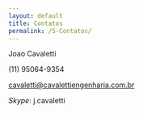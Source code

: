```yaml
---
layout: default
title: Contatos
permalink: /5-Contatos/
---
```



Joao Cavaletti

(11) 95064-9354

cavaletti@cavalettiengenharia.com.br

*Skype*: j.cavaletti
